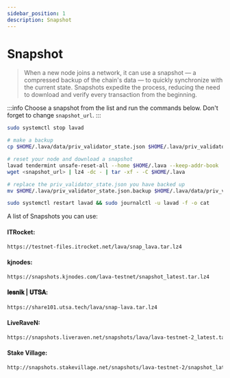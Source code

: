 ```yaml
---
sidebar_position: 1
description: Snapshot
---
```


# Snapshot

> When a new node joins a network, it can use a snapshot — a compressed backup of the chain's data — to quickly synchronize with the current state. Snapshots expedite the process, reducing the need to download and verify every transaction from the beginning.

:::info
Choose a snapshot from the list and run the commands below. Don't forget to change `snapshot_url`.
:::


```bash
sudo systemctl stop lavad

# make a backup
cp $HOME/.lava/data/priv_validator_state.json $HOME/.lava/priv_validator_state.json.backup 

# reset your node and download a snapshot
lavad tendermint unsafe-reset-all --home $HOME/.lava --keep-addr-book 
wget <snapshot_url> | lz4 -dc - | tar -xf - -C $HOME/.lava

# replace the priv_validator_state.json you have backed up
mv $HOME/.lava/priv_validator_state.json.backup $HOME/.lava/data/priv_validator_state.json 

sudo systemctl restart lavad && sudo journalctl -u lavad -f -o cat
```

A list of Snapshots you can use:

#### ITRocket:
```bash 
https://testnet-files.itrocket.net/lava/snap_lava.tar.lz4
```

#### kjnodes:
```bash 
https://snapshots.kjnodes.com/lava-testnet/snapshot_latest.tar.lz4
```

#### 𝐥𝐞𝐬𝐧𝐢𝐤 | 𝐔𝐓𝐒𝐀:
```bash 
https://share101.utsa.tech/lava/snap-lava.tar.lz4
```

#### LiveRaveN:
```bash 
https://snapshots.liveraven.net/snapshots/lava/lava-testnet-2_latest.tar.lz4
```

#### Stake Village:
```bash 
http://snapshots.stakevillage.net/snapshots/lava-testnet-2/snapshot_latest.tar.lz4
```
